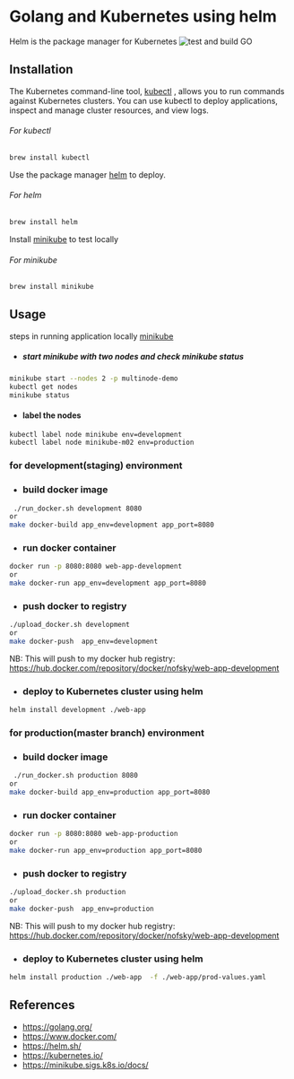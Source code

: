 # Golang and Kubernetes using helm 

Helm is the package manager for Kubernetes 
![test and build GO](https://github.com/femonofsky/devops-helm-golang/workflows/test%20and%20build%20GO/badge.svg?branch=master)
## Installation 


The Kubernetes command-line tool, [kubectl](https://kubernetes.io/docs/tasks/tools/install-kubectl/) , allows you to run commands against Kubernetes clusters. You can use kubectl to deploy applications, inspect and manage cluster resources, and view logs.
######  For kubectl
```bash
brew install kubectl
```

Use the package manager [helm](https://helm.sh/docs/intro/install/) to deploy. 
######  For helm
```bash
brew install helm
```

Install [minikube](https://minikube.sigs.k8s.io/docs/start/) to test locally
######  For minikube
```bash
brew install minikube
```



## Usage

steps in running application locally [minikube](https://minikube.sigs.k8s.io/docs/)
- ##### start minikube with two nodes and check minikube status  
```bash
minikube start --nodes 2 -p multinode-demo
kubectl get nodes
minikube status
```
- #### label the nodes
```bash
kubectl label node minikube env=development
kubectl label node minikube-m02 env=production
```

### for development(staging) environment

- ### build docker image
```bash
 ./run_docker.sh development 8080  
or  
make docker-build app_env=development app_port=8080
```

- ### run docker container
```bash
docker run -p 8080:8080 web-app-development  
or
make docker-run app_env=development app_port=8080
```
- ### push docker to registry
```bash 
./upload_docker.sh development 
or
make docker-push  app_env=development
```
NB:
This will push to my docker hub registry:
https://hub.docker.com/repository/docker/nofsky/web-app-development

- ###  deploy to Kubernetes cluster using helm
```bash
helm install development ./web-app 
```



### for production(master branch) environment

- ### build docker image
```bash
 ./run_docker.sh production 8080  
or  
make docker-build app_env=production app_port=8080
```

- ### run docker container
```bash
docker run -p 8080:8080 web-app-production  
or
make docker-run app_env=production app_port=8080
```
- ### push docker to registry
```bash 
./upload_docker.sh production 
or
make docker-push  app_env=production
```
NB:
This will push to my docker hub registry:
https://hub.docker.com/repository/docker/nofsky/web-app-development

- ###  deploy to Kubernetes cluster using helm
```bash
helm install production ./web-app  -f ./web-app/prod-values.yaml 
```


## References
- https://golang.org/
- https://www.docker.com/
- https://helm.sh/
- https://kubernetes.io/
- https://minikube.sigs.k8s.io/docs/
